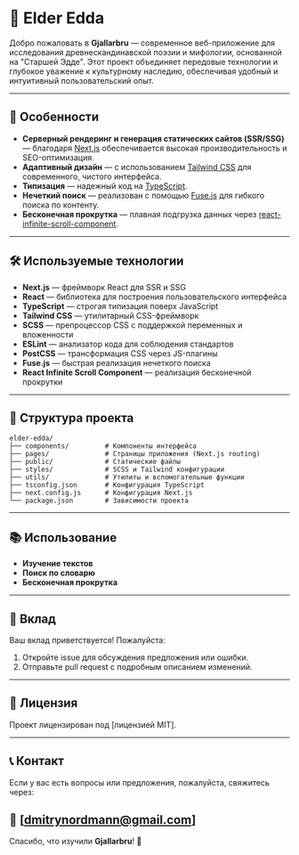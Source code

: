 # 📜 Elder Edda

Добро пожаловать в **Gjallarbru** — современное веб-приложение для исследования древнескандинавской поэзии и мифологии, основанной на "Старшей Эдде". Этот проект объединяет передовые технологии и глубокое уважение к культурному наследию, обеспечивая удобный и интуитивный пользовательский опыт.

---

## 🚀 Особенности

- **Серверный рендеринг и генерация статических сайтов (SSR/SSG)** — благодаря [Next.js](https://nextjs.org/) обеспечивается высокая производительность и SEO-оптимизация.
- **Адаптивный дизайн** — с использованием [Tailwind CSS](https://tailwindcss.com/) для современного, чистого интерфейса.
- **Типизация** — надежный код на [TypeScript](https://www.typescriptlang.org/).
- **Нечеткий поиск** — реализован с помощью [Fuse.js](https://fusejs.io/) для гибкого поиска по контенту.
- **Бесконечная прокрутка** — плавная подгрузка данных через [react-infinite-scroll-component](https://www.npmjs.com/package/react-infinite-scroll-component).

---

## 🛠️ Используемые технологии

- **Next.js** — фреймворк React для SSR и SSG
- **React** — библиотека для построения пользовательского интерфейса
- **TypeScript** — строгая типизация поверх JavaScript
- **Tailwind CSS** — утилитарный CSS-фреймворк
- **SCSS** — препроцессор CSS с поддержкой переменных и вложенности
- **ESLint** — анализатор кода для соблюдения стандартов
- **PostCSS** — трансформация CSS через JS-плагины
- **Fuse.js** — быстрая реализация нечеткого поиска
- **React Infinite Scroll Component** — реализация бесконечной прокрутки

---

## 📂 Структура проекта

```
elder-edda/
├── components/         # Компоненты интерфейса
├── pages/              # Страницы приложения (Next.js routing)
├── public/             # Статические файлы
├── styles/             # SCSS и Tailwind конфигурации
├── utils/              # Утилиты и вспомогательные функции
├── tsconfig.json       # Конфигурация TypeScript
├── next.config.js      # Конфигурация Next.js
└── package.json        # Зависимости проекта
```

---

## 📚 Использование

- **Изучение текстов**
- **Поиск по словарю**
- **Бесконечная прокрутка**

---

## 🤝 Вклад

Ваш вклад приветствуется! Пожалуйста:

1. Откройте issue для обсуждения предложения или ошибки.
2. Отправьте pull request с подробным описанием изменений.

---

## 📜 Лицензия

Проект лицензирован под [лицензией MIT].

---

## 📞 Контакт

Если у вас есть вопросы или предложения, пожалуйста, свяжитесь через:

📧 [dmitrynordmann@gmail.com]  
---

Спасибо, что изучили **Gjallarbru**! 🌟